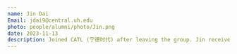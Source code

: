 ```yaml
---
name: Jin Dai
Email: jdai9@central.uh.edu
photo: people/alumni/photo/Jin.png
date: 2023-11-13
description: Joined CATL (宁德时代) after leaving the group. Jin received her PhD in Materials Science Engineering from Michigan State Univerisy in 2023. Her research focuses on exploring the interfacial properties between electrodes and solid electrolytes using simulation techniques.
---
```

